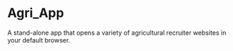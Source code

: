 # Agri_App
A stand-alone app that opens a variety of agricultural recruiter websites in your default browser.

